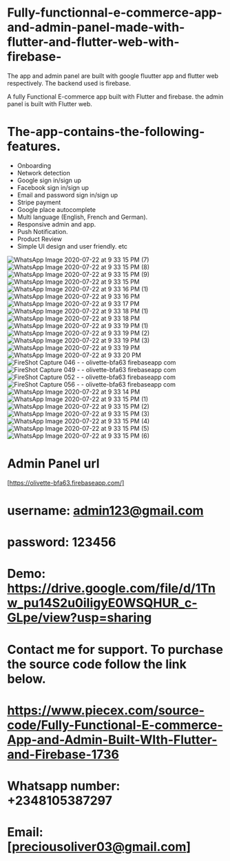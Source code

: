 # Fully-functionnal-e-commerce-app-and-admin-panel-made-with-flutter-and-flutter-web-with-firebase-
The app and admin panel are built with google fluutter app and flutter web respectively. The backend used is firebase.

A fully Functional E-commerce app built with Flutter and firebase. the admin panel is built with Flutter web.
# The-app-contains-the-following-features.
* Onboarding
* Network detection
* Google sign in/sign up
* Facebook sign in/sign up
* Email and password sign in/sign up
* Stripe payment
* Google place autocomplete
* Multi language (English, French and German).
* Responsive admin and app.
* Push Notification.
* Product Review
* Simple UI design and user friendly. etc


![WhatsApp Image 2020-07-22 at 9 33 15 PM (7)](https://user-images.githubusercontent.com/43072734/88264045-03a42700-ccc3-11ea-85ca-ec6993d9c6cd.jpeg)
![WhatsApp Image 2020-07-22 at 9 33 15 PM (8)](https://user-images.githubusercontent.com/43072734/88264073-11f24300-ccc3-11ea-8321-caab27b44723.jpeg)
![WhatsApp Image 2020-07-22 at 9 33 15 PM (9)](https://user-images.githubusercontent.com/43072734/88264087-19195100-ccc3-11ea-8d70-f81412a34650.jpeg)
![WhatsApp Image 2020-07-22 at 9 33 15 PM](https://user-images.githubusercontent.com/43072734/88264107-20d8f580-ccc3-11ea-83e2-6d9c6c707243.jpeg)
![WhatsApp Image 2020-07-22 at 9 33 16 PM (1)](https://user-images.githubusercontent.com/43072734/88264143-31896b80-ccc3-11ea-809c-660f2fc07a67.jpeg)
![WhatsApp Image 2020-07-22 at 9 33 16 PM](https://user-images.githubusercontent.com/43072734/88264187-42d27800-ccc3-11ea-8b21-d5cde7e5a1ad.jpeg)
![WhatsApp Image 2020-07-22 at 9 33 17 PM](https://user-images.githubusercontent.com/43072734/88264202-4a921c80-ccc3-11ea-9106-3220a6ecd22a.jpeg)
![WhatsApp Image 2020-07-22 at 9 33 18 PM (1)](https://user-images.githubusercontent.com/43072734/88264218-4fef6700-ccc3-11ea-838c-c64ade3209ff.jpeg)
![WhatsApp Image 2020-07-22 at 9 33 18 PM](https://user-images.githubusercontent.com/43072734/88264274-672e5480-ccc3-11ea-9b26-2d34ff777ba9.jpeg)
![WhatsApp Image 2020-07-22 at 9 33 19 PM (1)](https://user-images.githubusercontent.com/43072734/88264285-6c8b9f00-ccc3-11ea-8184-2547fbc7fc1b.jpeg)
![WhatsApp Image 2020-07-22 at 9 33 19 PM (2)](https://user-images.githubusercontent.com/43072734/88264288-6dbccc00-ccc3-11ea-8e33-146762aa1676.jpeg)
![WhatsApp Image 2020-07-22 at 9 33 19 PM (3)](https://user-images.githubusercontent.com/43072734/88264292-6e556280-ccc3-11ea-9e77-61ac7860b490.jpeg)
![WhatsApp Image 2020-07-22 at 9 33 19 PM](https://user-images.githubusercontent.com/43072734/88264304-731a1680-ccc3-11ea-97c7-a489575172cd.jpeg)
![WhatsApp Image 2020-07-22 at 9 33 20 PM](https://user-images.githubusercontent.com/43072734/88264307-73b2ad00-ccc3-11ea-8242-e74b5d2109f4.jpeg)
![FireShot Capture 046 -  - olivette-bfa63 firebaseapp com](https://user-images.githubusercontent.com/43072734/88264309-757c7080-ccc3-11ea-8579-fe4c5f0d7e97.png)
![FireShot Capture 049 -  - olivette-bfa63 firebaseapp com](https://user-images.githubusercontent.com/43072734/88264370-8dec8b00-ccc3-11ea-8ccd-9cb8a30ff870.png)
![FireShot Capture 052 -  - olivette-bfa63 firebaseapp com](https://user-images.githubusercontent.com/43072734/88264392-9644c600-ccc3-11ea-8c37-3b2e3de1d221.png)
![FireShot Capture 056 -  - olivette-bfa63 firebaseapp com](https://user-images.githubusercontent.com/43072734/88264402-99d84d00-ccc3-11ea-8a65-d80f79a84731.png)
![WhatsApp Image 2020-07-22 at 9 33 14 PM](https://user-images.githubusercontent.com/43072734/88264404-9a70e380-ccc3-11ea-817e-ce4362ab2af5.jpeg)
![WhatsApp Image 2020-07-22 at 9 33 15 PM (1)](https://user-images.githubusercontent.com/43072734/88264419-9fce2e00-ccc3-11ea-9a1f-efa1e7d7429c.jpeg)
![WhatsApp Image 2020-07-22 at 9 33 15 PM (2)](https://user-images.githubusercontent.com/43072734/88264434-a52b7880-ccc3-11ea-98ea-47766ca8c50f.jpeg)
![WhatsApp Image 2020-07-22 at 9 33 15 PM (3)](https://user-images.githubusercontent.com/43072734/88264435-a5c40f00-ccc3-11ea-80e3-27d3d265a3ae.jpeg)
![WhatsApp Image 2020-07-22 at 9 33 15 PM (4)](https://user-images.githubusercontent.com/43072734/88264440-a8beff80-ccc3-11ea-9f09-b9f2e3cf6d90.jpeg)
![WhatsApp Image 2020-07-22 at 9 33 15 PM (5)](https://user-images.githubusercontent.com/43072734/88264453-ae1c4a00-ccc3-11ea-92c9-6bfbb9af570e.jpeg)
![WhatsApp Image 2020-07-22 at 9 33 15 PM (6)](https://user-images.githubusercontent.com/43072734/88264467-b4aac180-ccc3-11ea-9761-eb9ac61460aa.jpeg)

# Admin Panel url
[https://olivette-bfa63.firebaseapp.com/]

# username: admin123@gmail.com
# password: 123456
# Demo: https://drive.google.com/file/d/1Tnw_pu14S2u0iIigyE0WSQHUR_c-GLpe/view?usp=sharing
# Contact me for support. To purchase the source code follow the link below.
# https://www.piecex.com/source-code/Fully-Functional-E-commerce-App-and-Admin-Built-WIth-Flutter-and-Firebase-1736
# Whatsapp number: +2348105387297
# Email: [preciousoliver03@gmail.com]





























